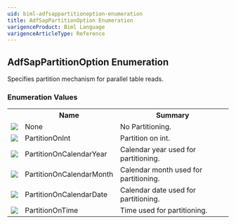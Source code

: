 ```yaml
---
uid: biml-adfsappartitionoption-enumeration
title: AdfSapPartitionOption Enumeration
varigenceProduct: Biml Language
varigenceArticleType: Reference
---
```


## AdfSapPartitionOption Enumeration<div class="LanguageSummary"><div class ="SummaryItem">Specifies partition mechanism for parallel table reads.</div></div><div class="EnumValueGroup">### Enumeration Values<table id="EnumValue" class="MemberList"><tbody><tr><th class="MemberTypeIconColumnHeader">&nbsp;</th><th class="MemberNameColumnHeader">Name</th><th class="MemberSummaryColumnHeader">Summary</th></tr><tr class="cd0"><td align="center" class="MemberTypeIcon"><img src="enumValue.png"></img></td><td class="MemberName">None</td><td class="MemberSummary"><div class ="SummaryItem">No Partitioning.</div></td></tr><tr class="cd1"><td align="center" class="MemberTypeIcon"><img src="enumValue.png"></img></td><td class="MemberName">PartitionOnInt</td><td class="MemberSummary"><div class ="SummaryItem">Partition on int.</div></td></tr><tr class="cd0"><td align="center" class="MemberTypeIcon"><img src="enumValue.png"></img></td><td class="MemberName">PartitionOnCalendarYear</td><td class="MemberSummary"><div class ="SummaryItem">Calendar year used for partitioning.</div></td></tr><tr class="cd1"><td align="center" class="MemberTypeIcon"><img src="enumValue.png"></img></td><td class="MemberName">PartitionOnCalendarMonth</td><td class="MemberSummary"><div class ="SummaryItem">Calendar month used for partitioning.</div></td></tr><tr class="cd0"><td align="center" class="MemberTypeIcon"><img src="enumValue.png"></img></td><td class="MemberName">PartitionOnCalendarDate</td><td class="MemberSummary"><div class ="SummaryItem">Calendar date used for partitioning.</div></td></tr><tr class="cd1"><td align="center" class="MemberTypeIcon"><img src="enumValue.png"></img></td><td class="MemberName">PartitionOnTime</td><td class="MemberSummary"><div class ="SummaryItem">Time used for partitioning.</div></td></tr></tbody></table></div>
